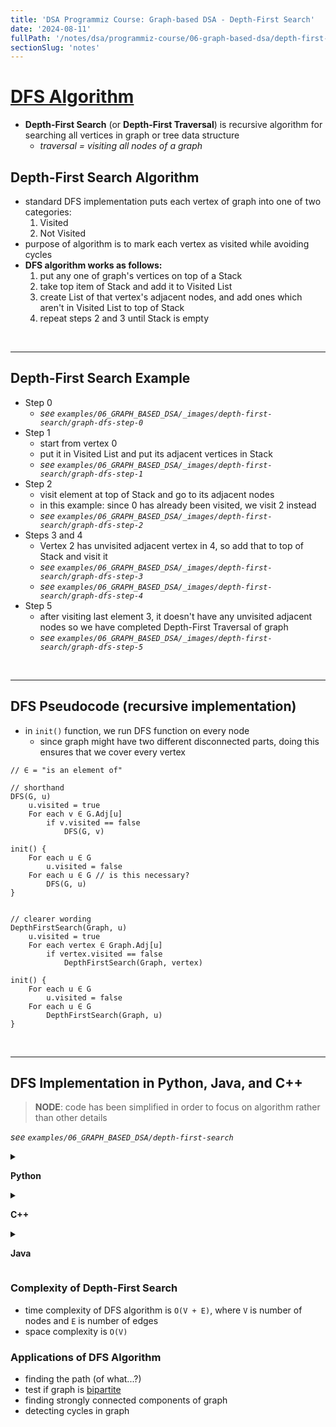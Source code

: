 ```yaml
---
title: 'DSA Programmiz Course: Graph-based DSA - Depth-First Search'
date: '2024-08-11'
fullPath: '/notes/dsa/programmiz-course/06-graph-based-dsa/depth-first-search'
sectionSlug: 'notes'
---
```


# [DFS Algorithm](https://www.programiz.com/dsa/graph-dfs)

- **Depth-First Search** (or **Depth-First Traversal**) is recursive algorithm for searching all vertices in graph or tree data structure
    - _traversal = visiting all nodes of a graph_

## Depth-First Search Algorithm

- standard DFS implementation puts each vertex of graph into one of two categories:
    1. Visited
    2. Not Visited
- purpose of algorithm is to mark each vertex as visited while avoiding cycles
- **DFS algorithm works as follows:**
    1. put any one of graph's vertices on top of a Stack
    2. take top item of Stack and add it to Visited List
    3. create List of that vertex's adjacent nodes, and add ones which aren't in Visited List to top of Stack
    4. repeat steps 2 and 3 until Stack is empty

<br/>

---

## Depth-First Search Example

- Step 0
    - _see `examples/06_GRAPH_BASED_DSA/_images/depth-first-search/graph-dfs-step-0`_
- Step 1
    - start from vertex 0
    - put it in Visited List and put its adjacent vertices in Stack
    - _see `examples/06_GRAPH_BASED_DSA/_images/depth-first-search/graph-dfs-step-1`_
- Step 2
    - visit element at top of Stack and go to its adjacent nodes
    - in this example: since 0 has already been visited, we visit 2 instead
    - _see `examples/06_GRAPH_BASED_DSA/_images/depth-first-search/graph-dfs-step-2`_
- Steps 3 and 4
    - Vertex 2 has unvisited adjacent vertex in 4, so add that to top of Stack and visit it
    - _see `examples/06_GRAPH_BASED_DSA/_images/depth-first-search/graph-dfs-step-3`_
    - _see `examples/06_GRAPH_BASED_DSA/_images/depth-first-search/graph-dfs-step-4`_
- Step 5
    - after visiting last element 3, it doesn't have any unvisited adjacent nodes so we have completed Depth-First Traversal of graph
    - _see `examples/06_GRAPH_BASED_DSA/_images/depth-first-search/graph-dfs-step-5`_

<br/>

---

## DFS Pseudocode (recursive implementation)

- in `init()` function, we run DFS function on every node
    - since graph might have two different disconnected parts, doing this ensures that we cover every vertex

```
// ∈ = "is an element of"

// shorthand
DFS(G, u)
    u.visited = true
    For each v ∈ G.Adj[u]
        if v.visited == false
            DFS(G, v)

init() {
    For each u ∈ G
        u.visited = false
    For each u ∈ G // is this necessary?
        DFS(G, u)
}


// clearer wording
DepthFirstSearch(Graph, u)
    u.visited = true
    For each vertex ∈ Graph.Adj[u]
        if vertex.visited == false
            DepthFirstSearch(Graph, vertex)

init() {
    For each u ∈ G
        u.visited = false
    For each u ∈ G
        DepthFirstSearch(Graph, u)
}
```

<br/>

---

## DFS Implementation in Python, Java, and C++

> **NODE**: code has been simplified in order to focus on algorithm rather than other details

_see `examples/06_GRAPH_BASED_DSA/depth-first-search`_

<details>

<summary>

**Python**

</summary>

```python
def depth_first_search(graph, start, visited=None):
        if visited is None:
            visited = set()
        visited.add(start)

        print(start)

        for next in graph[start] - visited:
            depth_first_search(graph, next, visited)
        return visited


graph = {
    '0': set(['1', '2']),
    '1': set(['0', '3', '4']),
    '2': set(['0']),
    '3': set(['1']),
    '4': set(['2', '3']),
}

depth_first_search(graph, '0')

```

</details>

<details>

<summary>

**C++**

</summary>

```cpp
#include <iostream>
#include <list>
using namespace std;

class Graph {
  int numVertices;
  list<int> *adjLists;
  bool *visited;

   public:
  Graph(int V);
  void addEdge(int src, int dest);
  void DFS(int vertex);
};

// Initialize graph
Graph::Graph(int vertices) {
  numVertices = vertices;
  adjLists = new list<int>[vertices];
  visited = new bool[vertices];
}

// Add edges
void Graph::addEdge(int src, int dest) {
  adjLists[src].push_front(dest);
}

// DFS algorithm
void Graph::DFS(int vertex) {
  visited[vertex] = true;
  list<int> adjList = adjLists[vertex];

  cout << vertex << " ";

  list<int>::iterator i;
  for (i = adjList.begin(); i != adjList.end(); ++i)
    if (!visited[*i])
      DFS(*i);
}

int main() {
  Graph g(4);
  g.addEdge(0, 1);
  g.addEdge(0, 2);
  g.addEdge(1, 2);
  g.addEdge(2, 3);

  g.DFS(2);

  return 0;
}

```

</details>

<details>

<summary>

**Java**

</summary>

```java
import java.util.*;

class Graph {
    private LinkedList<Integer> adjLists[];
    private boolean visited[];

    // Graph creation
    Graph(int vertices) {
        adjLists = new LinkedList[vertices];
        visited = new boolean[vertices];

        for (int i = 0; i < vertices; i++) {
            adjLists[i] = new LinkedList<Integer>();
        }
    }

    // Add edges
    void addEdge(int src, int dest) {
        adjLists[src].add(dest);
    }

    // DFS Algorithm
    void depthFirstSearch(int vertex) {
        visited[vertex] = true;
        System.out.print(vertex + " ");

        Iterator<Integer> iterator = adjLists[vertex].listIterator();
        while (iterator.hasNex()) {
            int adjacent = iterator.next();
            if (!visited[adjacent]) {
                depthFirstSearch(adjacent);
            }
        }
    }

    public static void main(String args[]) {
        Graph g = new Graph(4);

        g.addEdge(0, 1);
        g.addEdge(0, 2);
        g.addEdge(1, 2);
        g.addEdge(2, 3);

        System.out.println("Following is Depth First Traversal for 2");

        g.depthFirstSearch(2);
    }
}

```

</details>

### Complexity of Depth-First Search

- time complexity of DFS algorithm is `O(V + E)`, where `V` is number of nodes and `E` is number of edges
- space complexity is `O(V)`

### Applications of DFS Algorithm

- finding the path (of what...?)
- test if graph is [bipartite](https://mathworld.wolfram.com/BipartiteGraph.html#:~:text=A%20bipartite%20graph%2C%20also%20called,the%20same%20set%20are%20adjacent.)
- finding strongly connected components of graph
- detecting cycles in graph
